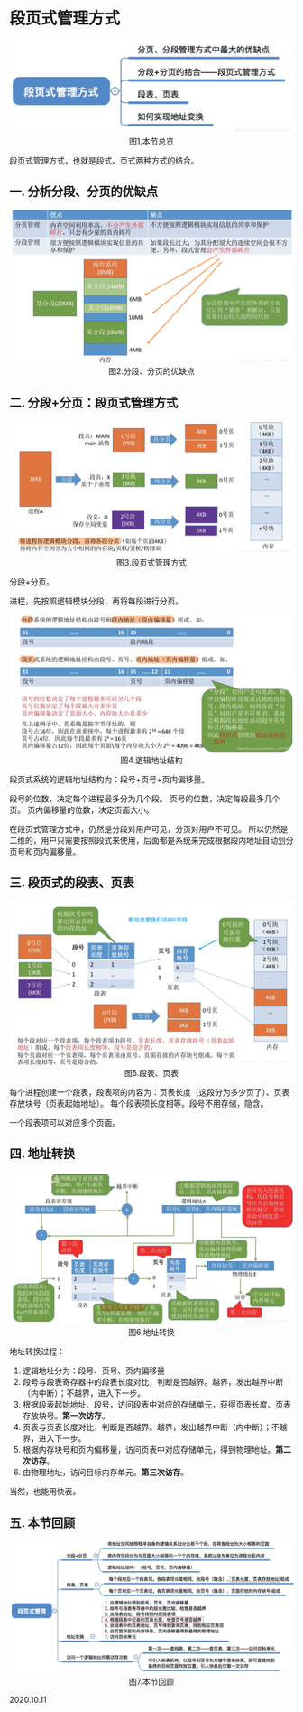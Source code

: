 # 段页式管理方式

<img src="操作系统612-1.png" alt="操作系统612-1" style="zoom:67%;" />

<center>图1.本节总览</center>

段页式管理方式，也就是段式、页式两种方式的结合。

## 一. 分析分段、分页的优缺点

<img src="操作系统612-2.png" alt="操作系统612-2" style="zoom:67%;" />

<center>图2.分段、分页的优缺点</center>

## 二. 分段+分页：段页式管理方式

<img src="操作系统612-3.png" alt="操作系统612-3" style="zoom:67%;" />

<center>图3.段页式管理方式</center>

分段+分页。

进程，先按照逻辑模块分段，再将每段进行分页。

<img src="操作系统612-4.png" alt="操作系统612-4" style="zoom:67%;" />

<center>图4.逻辑地址结构</center>

段页式系统的逻辑地址结构为：段号+页号+页内偏移量。

段号的位数，决定每个进程最多分为几个段。
页号的位数，决定每段最多几个页。
页内偏移量的位数，决定页面大小。

在段页式管理方式中，仍然是分段对用户可见，分页对用户不可见。
所以仍然是二维的，用户只需要按照段式来使用，后面都是系统来完成根据段内地址自动划分页号和页内偏移量。

## 三. 段页式的段表、页表

<img src="操作系统612-5.png" alt="操作系统612-5" style="zoom:67%;" />

<center>图5.段表、页表</center>

每个进程创建一个段表，段表项的内容为：页表长度（这段分为多少页了）、页表存放块号（页表起始地址）。
每个段表项长度相等。段号不用存储，隐含。

一个段表项可以对应多个页面。

## 四. 地址转换

<img src="操作系统612-6.png" alt="操作系统612-6" style="zoom:67%;" />

<center>图6.地址转换</center>

地址转换过程：

1. 逻辑地址分为：段号、页号、页内偏移量
2. 段号与段表寄存器中的段表长度对比，判断是否越界。越界，发出越界中断（内中断）；不越界，进入下一步。
3. 根据段表起始地址、段号，访问段表中对应的存储单元，获得页表长度、页表存放块号。**第一次访存**。
4. 页表与页表长度对比，判断是否越界。越界，发出越界中断（内中断）；不越界，进入下一步。
5. 根据内存块号和页内偏移量，访问页表中对应存储单元，得到物理地址。**第二次访存**。
6. 由物理地址，访问目标内存单元。**第三次访存**。

当然，也能用快表。

## 五. 本节回顾

<img src="操作系统612-7.png" alt="操作系统612-7" style="zoom:67%;" />

<center>图7.本节回顾</center>

2020.10.11